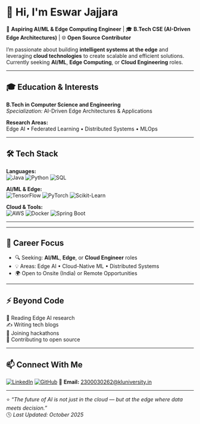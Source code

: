 # 👋 Hi, I'm Eswar Jajjara  
🚀 **Aspiring AI/ML & Edge Computing Engineer** | 🎓 **B.Tech CSE (AI-Driven Edge Architectures)** | 🌐 **Open Source Contributor**

I’m passionate about building **intelligent systems at the edge** and leveraging **cloud technologies** to create scalable and efficient solutions.  
Currently seeking **AI/ML**, **Edge Computing**, or **Cloud Engineering** roles.

---

## 🎓 Education & Interests
**B.Tech in Computer Science and Engineering**  
*Specialization:* AI-Driven Edge Architectures & Applications  

**Research Areas:**  
Edge AI • Federated Learning • Distributed Systems • MLOps

---

## 🛠️ Tech Stack

**Languages:**  
![Java](https://img.shields.io/badge/Java-ED8B00?style=for-the-badge&logo=java&logoColor=white)
![Python](https://img.shields.io/badge/Python-3776AB?style=for-the-badge&logo=python&logoColor=white)
![SQL](https://img.shields.io/badge/SQL-4479A1?style=for-the-badge&logo=postgresql&logoColor=white)

**AI/ML & Edge:**  
![TensorFlow](https://img.shields.io/badge/TensorFlow-FF6F00?style=for-the-badge&logo=tensorflow&logoColor=white)
![PyTorch](https://img.shields.io/badge/PyTorch-EE4C2C?style=for-the-badge&logo=pytorch&logoColor=white)
![Scikit-Learn](https://img.shields.io/badge/Scikit--Learn-F7931E?style=for-the-badge&logo=scikit-learn&logoColor=white)

**Cloud & Tools:**  
![AWS](https://img.shields.io/badge/AWS-232F3E?style=for-the-badge&logo=amazon-aws&logoColor=white)
![Docker](https://img.shields.io/badge/Docker-2496ED?style=for-the-badge&logo=docker&logoColor=white)
![Spring Boot](https://img.shields.io/badge/Spring_Boot-6DB33F?style=for-the-badge&logo=spring-boot&logoColor=white)

---


---

## 💼 Career Focus
- 🔍 Seeking: **AI/ML**, **Edge**, or **Cloud Engineer** roles  
- 💡 Areas: Edge AI • Cloud-Native ML • Distributed Systems  
- 🌍 Open to Onsite (India) or Remote Opportunities  

---

## ⚡ Beyond Code
📖 Reading Edge AI research  
✍️ Writing tech blogs  
🎯 Joining hackathons  
🤝 Contributing to open source  

---

## 📫 Connect With Me
[![LinkedIn](https://img.shields.io/badge/LinkedIn-0077B5?style=for-the-badge&logo=linkedin&logoColor=white)](https://linkedin.com/in/eswar-jajjara)
[![GitHub](https://img.shields.io/badge/GitHub-100000?style=for-the-badge&logo=github&logoColor=white)](https://github.com/eswar-jajjara)
📧 **Email:** 2300030262@kluniversity.in  

---

⭐ *“The future of AI is not just in the cloud — but at the edge where data meets decision.”*  
🕓 *Last Updated: October 2025*
